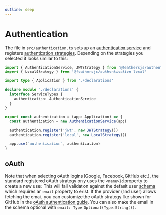 ```yaml
---
outline: deep
---
```


# Authentication

The file in `src/authentication.ts` sets up an [authentication service](../../api/authentication/service.md) and registers [authentication strategies](../../api/authentication/strategy.md). Depending on the strategies you selected it looks similar to this:

```ts
import { AuthenticationService, JWTStrategy } from '@feathersjs/authentication'
import { LocalStrategy } from '@feathersjs/authentication-local'

import type { Application } from './declarations'

declare module './declarations' {
  interface ServiceTypes {
    authentication: AuthenticationService
  }
}

export const authentication = (app: Application) => {
  const authentication = new AuthenticationService(app)

  authentication.register('jwt', new JWTStrategy())
  authentication.register('local', new LocalStrategy())

  app.use('authentication', authentication)
}
```

## oAuth

Note that when selecting oAuth logins (Google, Facebook, GitHub etc.), the standard registered oAuth strategy only uses the `<name>Id` property to create a new user. This will fail validation against the default user [schema](./service.schemas.md) which requires an `email` property to exist. If the provider (and user) allows fetching the email, you can customize the oAuth strategy like shown for GitHub in the [oAuth authentication guide](../basics/authentication.md#login-with-github). You can also make the email in the schema optional with `email: Type.Optional(Type.String())`.
